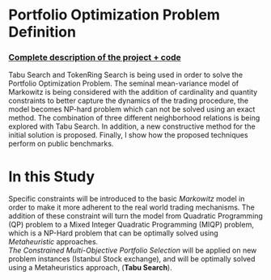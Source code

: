 # Portfolio Optimization Problem Definition
### [Complete description of the project + code](https://github.com/taylankabbani/METAHEURISTIC-APPROACH-FOR-POP/blob/master/Description/Progress_Repo.pdf)
 Tabu Search and TokenRing Search is being used in order to solve the Portfolio Optimization Problem. The seminal mean-variance model of Markowitz is being considered with the addition of cardinality and quantity constraints to better capture the dynamics of the trading procedure, the model becomes NP-hard problem which can not be solved using an exact method. The combination of three different neighborhood relations is being explored with Tabu Search. In addition, a new constructive method for the initial solution is proposed. Finally, I show how the proposed techniques perform on public benchmarks.
# In this Study
Specific constraints will be introduced to the basic
*Markowitz* model in order to make it more adherent to the real world
trading mechanisms. The addition of these constraint will turn the model
from Quadratic Programming (QP) problem to a Mixed Integer Quadratic
Programming (MIQP) problem, which is a NP-Hard problem that can be
optimally solved using *Metaheuristic* approaches.  
*The Constrained Multi-Objective Portfolio Selection* will be applied on
new problem instances (Istanbul Stock exchange), and will be optimally
solved using a Metaheuristics approach, (**Tabu Search**).

